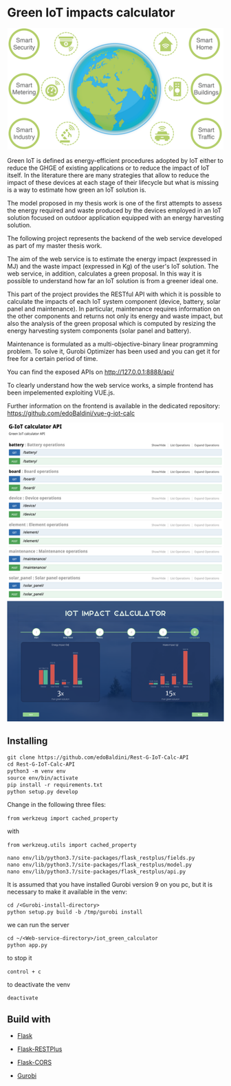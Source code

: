 # Green IoT impacts calculator

 <img src="/readme-images/IotLandscape.png" alt="BootstrapVue"/>

Green IoT is defined as energy-efficient procedures adopted by IoT either to reduce the GHGE of existing applications or to reduce the impact of IoT itself. In the literature there are many strategies that allow to reduce the impact of these devices at each stage of their lifecycle but what is missing is a way to estimate how green an IoT solution is.

The model proposed in my thesis work is one of the first attempts to assess the energy required and waste produced by the devices employed in an IoT solution focused on outdoor application equipped with an energy harvesting solution.

The following project represents the backend of the web service developed as part of my master thesis work.

The aim of the web service is to estimate the energy impact (expressed in MJ) and the waste impact (expressed in Kg) of the user's IoT solution. The web service, in addition, calculates a green proposal. In this way it is possible to understand how far an IoT solution is from a greener ideal one.

This part of the project provides the RESTful API with which it is possible to calculate the impacts of each IoT system component (device, battery, solar panel and maintenance). In particular, maintenance requires information on the other components and returns not only its energy and waste impact, but also the analysis of the green proposal which is computed by resizing the energy harvesting system components (solar panel and battery). 

Maintenance is formulated as a multi-objective-binary linear programming problem. To solve it, Gurobi Optimizer has been used and you can get it for free for a certain period of time.

You can find the exposed APIs on http://127.0.0.1:8888/api/

To clearly understand how the web service works, a simple frontend has been impelemented exploiting VUE.js.

Further information on the frontend is available in the dedicated repository: https://github.com/edoBaldini/vue-g-iot-calc

![](/readme-images/api.png)
![](/readme-images/chart.png)

## Installing	

```
git clone https://github.com/edoBaldini/Rest-G-IoT-Calc-API
cd Rest-G-IoT-Calc-API
python3 -m venv env
source env/bin/activate
pip install -r requirements.txt
python setup.py develop
```

Change in the following three files:

```from werkzeug import cached_property```

 with

 ```from werkzeug.utils import cached_property```

```
nano env/lib/python3.7/site-packages/flask_restplus/fields.py
nano env/lib/python3.7/site-packages/flask_restplus/model.py
nano env/lib/python3.7/site-packages/flask_restplus/api.py
```

It is assumed that you have installed Gurobi version 9 on you pc, but it is necessary to make it available in the venv:

```
cd /<Gurobi-install-directory>
python setup.py build -b /tmp/gurobi install
```

we can run the server

```
cd ~/<Web-service-directory>/iot_green_calculator
python app.py
```

to stop it

```control + c ```

to deactivate the venv

``` 
deactivate
```



## Build with

- [Flask](https://flask.palletsprojects.com/en/1.1.x/)

- <a href="https://flask-restplus.readthedocs.io/en/stable//">Flask-RESTPlus</a>

- <a href="https://flask-cors.readthedocs.io/en/latest/api.html">Flask-CORS</a>

- <a href="https://www.gurobi.com/documentation/9.0/quickstart_mac/py_python_interface.html">Gurobi</a>

  
